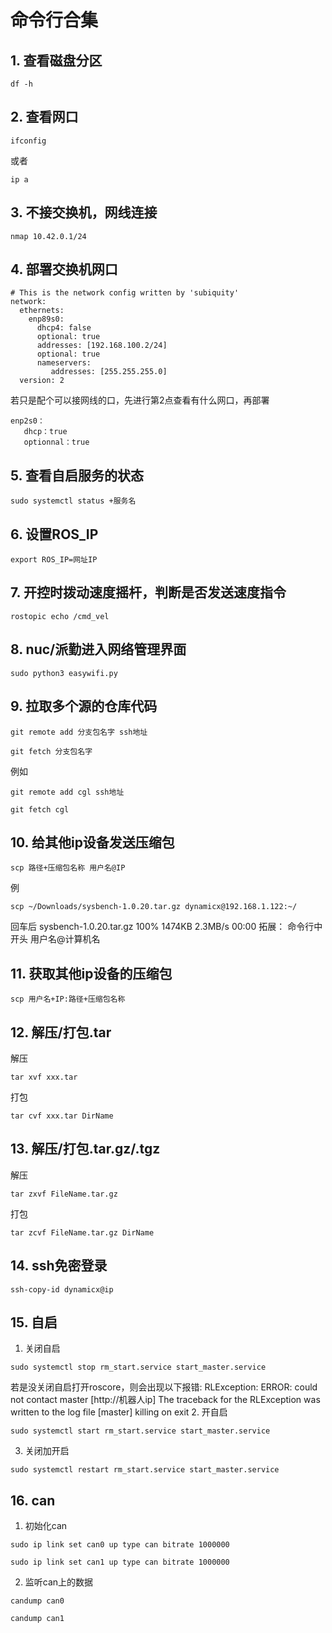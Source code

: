 # 命令行合集

## 1.  查看磁盘分区
```
df -h
```
## 2.  查看网口
```
ifconfig
```
或者
```
ip a
```
## 3.  不接交换机，网线连接
```
nmap 10.42.0.1/24
```
## 4.  部署交换机网口
```
# This is the network config written by 'subiquity'
network:
  ethernets:
    enp89s0:
      dhcp4: false
      optional: true
      addresses: [192.168.100.2/24]
      optional: true
      nameservers:
         addresses: [255.255.255.0]
  version: 2
```
若只是配个可以接网线的口，先进行第2点查看有什么网口，再部署
```
enp2s0：
   dhcp：true
   optionnal：true
```
## 5.  查看自启服务的状态
```
sudo systemctl status +服务名
```
## 6.  设置ROS_IP
```
export ROS_IP=网址IP
```
## 7.  开控时拨动速度摇杆，判断是否发送速度指令
```
rostopic echo /cmd_vel
```
## 8.  nuc/派勤进入网络管理界面
```
sudo python3 easywifi.py
```
## 9.  拉取多个源的仓库代码
```
git remote add 分支包名字 ssh地址
```
```
git fetch 分支包名字
```
例如
```
git remote add cgl ssh地址
```
```
git fetch cgl
```
## 10. 给其他ip设备发送压缩包
```
scp 路径+压缩包名称 用户名@IP
```
例
```
scp ~/Downloads/sysbench-1.0.20.tar.gz dynamicx@192.168.1.122:~/
```
回车后
sysbench-1.0.20.tar.gz                        100% 1474KB   2.3MB/s   00:00
拓展：
命令行中开头 用户名@计算机名
## 11. 获取其他ip设备的压缩包
```
scp 用户名+IP:路径+压缩包名称
```
## 12. 解压/打包.tar
解压
```
tar xvf xxx.tar
```
打包
```
tar cvf xxx.tar DirName
```
## 13. 解压/打包.tar.gz/.tgz
解压
```
tar zxvf FileName.tar.gz
```
打包
```
tar zcvf FileName.tar.gz DirName
```
## 14.  ssh免密登录
```
ssh-copy-id dynamicx@ip
```
## 15.  自启
1.  关闭自启
```
sudo systemctl stop rm_start.service start_master.service
```
若是没关闭自启打开roscore，则会出现以下报错:
 RLException: ERROR: could not contact master [http://机器人ip] The traceback for the RLException was written to the log file [master] killing on exit
2.  开自启
```
sudo systemctl start rm_start.service start_master.service
```
3.  关闭加开启
```
sudo systemctl restart rm_start.service start_master.service
```
## 16.  can
1. 初始化can
```
sudo ip link set can0 up type can bitrate 1000000
```
```
sudo ip link set can1 up type can bitrate 1000000
```

2.  监听can上的数据
```
candump can0
```
```
candump can1
```
